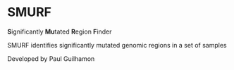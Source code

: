 # SMURF
**S**ignificantly **Mu**tated **R**egion **F**inder

SMURF identifies significantly mutated genomic regions in a set of samples

Developed by Paul Guilhamon
